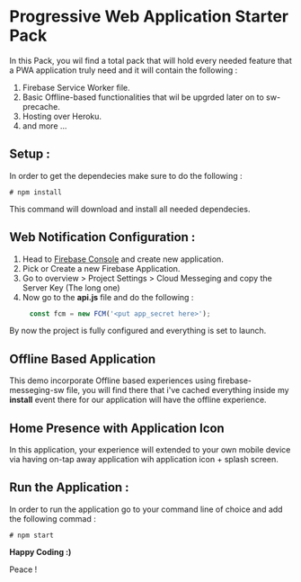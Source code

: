 # Progressive Web Application Starter Pack

In this Pack, you wil find a total pack that will hold every needed feature that a PWA application truly need and it will contain the following : 

 1. Firebase Service Worker file.
 2. Basic Offline-based functionalities that wil be upgrded later on to sw-precache.
 3. Hosting over Heroku.
 4. and more ...

## Setup :

In order to get the dependecies make sure to do the following : 

```terminal
# npm install
```

This command will download and install all needed dependecies.

## Web Notification Configuration : 

1. Head to [Firebase Console](https://console.firebase.google.com) and create new application.
2. Pick or Create a new Firebase Application.
3. Go to overview > Project Settings > Cloud Messeging and copy the Server Key (The long one)
3. Now go to the **api.js** file and do the following :

 ```js
      const fcm = new FCM('<put app_secret here>');
 ```

By now the project is fully configured and everything is set to launch.

## Offline Based Application

This demo incorporate Offline based experiences using firebase-messeging-sw file, you will find there that i've cached everything inside my **install** event there for our application will have the offline experience.

## Home Presence with Application Icon

In this application, your experience will extended to your own mobile device via having on-tap away application wih application icon + splash screen.

## Run the Application : 

In order to run the application go to your command line of choice and add the following commad :

```terminal
# npm start
```
**Happy Coding :)**

Peace !

